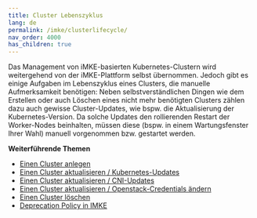 ```yaml
---
title: Cluster Lebenszyklus
lang: de
permalink: /imke/clusterlifecycle/
nav_order: 4000
has_children: true
---
```

<!-- LTeX:  language=de-DE -->

Das Management von iMKE-basierten Kubernetes-Clustern wird weitergehend von der iMKE-Plattform selbst übernommen. Jedoch gibt es einige Aufgaben im Lebenszyklus eines Clusters, die manuelle Aufmerksamkeit benötigen: Neben selbstverständlichen Dingen wie dem Erstellen oder auch Löschen eines nicht mehr benötigten Clusters zählen dazu auch gewisse Cluster-Updates, wie bspw. die Aktualisierung der Kubernetes-Version. Da solche Updates den rollierenden Restart der Worker-Nodes beinhalten, müssen diese (bspw. in einem Wartungsfenster Ihrer Wahl) manuell vorgenommen bzw. gestartet werden.

**Weiterführende Themen**
* [Einen Cluster anlegen](/imke/clusterlifecycle/creatingacluster/)
* [Einen Cluster aktualisieren / Kubernetes-Updates](/imke/clusterlifecycle/upgradingacluster/)
* [Einen Cluster aktualisieren / CNI-Updates](/imke/clusterlifecycle/upgradingcsi/)
* [Einen Cluster aktualisieren / Openstack-Credentials ändern](/imke/clusterlifecycle/openstackcredentials/)
* [Einen Cluster löschen](/imke/clusterlifecycle/deletingacluster/)
* [Deprecation Policy in IMKE](/imke/clusterlifecycle/deprecationpolicy/)
